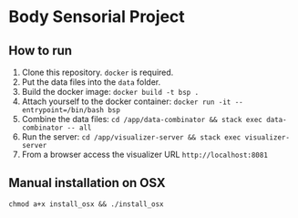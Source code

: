 # Body Sensorial Project

## How to run

1. Clone this repository. `docker` is required.
2. Put the data files into the `data` folder.
3. Build the docker image: `docker build -t bsp .`
4. Attach yourself to the docker container: `docker run -it --entrypoint=/bin/bash bsp`
5. Combine the data files: `cd /app/data-combinator && stack exec data-combinator -- all`
6. Run the server: `cd /app/visualizer-server && stack exec visualizer-server`
7. From a browser access the visualizer URL `http://localhost:8081`

## Manual installation on OSX

`chmod a+x install_osx && ./install_osx`

